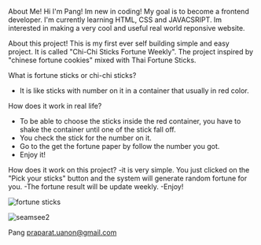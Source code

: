 About Me!
Hi I'm Pang! Im new in coding! My goal is to become a frontend developer.
I'm currently learning HTML, CSS and JAVACSRIPT.
Im interested in making a very cool and useful real world reponsive website.

About this project!
This is my first ever self building simple and easy project.
It is called "Chi-Chi Sticks Fortune Weekly".
The project inspired by "chinese fortune cookies" mixed with Thai Fortune Sticks.

What is fortune sticks or chi-chi sticks?
- It is like sticks with number on it in a container that usually in red color.

How does it work in real life?
- To be able to choose the sticks inside the red container, you have to shake the container until one of the stick fall off.
- You check the stick for the number on it.
- Go to the get the fortune paper by follow the number you got.
- Enjoy it!

How does it work on this project?
-it is very simple. You just clicked on the "Pick your sticks" button and the system will generate random fortune for you.
-The fortune result will be update weekly.
-Enjoy!

![fortune sticks](https://user-images.githubusercontent.com/75725516/120855040-27edb700-c5a8-11eb-9686-61f0d34a7c9e.jpeg)

![seamsee2](https://user-images.githubusercontent.com/75725516/120855884-40aa9c80-c5a9-11eb-81d9-053bf9d33cf3.jpeg)


Pang
praparat.uanon@gmail.com
